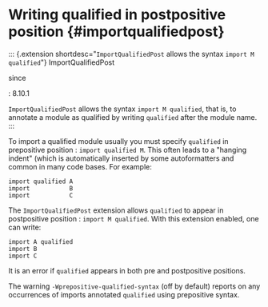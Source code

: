 Writing qualified in postpositive position {#importqualifiedpost}
==========================================

::: {.extension shortdesc="``ImportQualifiedPost`` allows the syntax ``import M qualified``"}
ImportQualifiedPost

since

:   8.10.1

`ImportQualifiedPost` allows the syntax `import M qualified`, that is,
to annotate a module as qualified by writing `qualified` after the
module name.
:::

To import a qualified module usually you must specify `qualified` in
prepositive position : `import qualified M`. This often leads to a
\"hanging indent\" (which is automatically inserted by some
autoformatters and common in many code bases. For example:

``` {.sourceCode .none}
import qualified A
import           B
import           C
```

The `ImportQualifiedPost` extension allows `qualified` to appear in
postpositive position : `import M qualified`. With this extension
enabled, one can write:

``` {.sourceCode .none}
import A qualified
import B
import C
```

It is an error if `qualified` appears in both pre and postpositive
positions.

The warning `-Wprepositive-qualified-syntax` (off by default) reports on
any occurrences of imports annotated `qualified` using prepositive
syntax.
